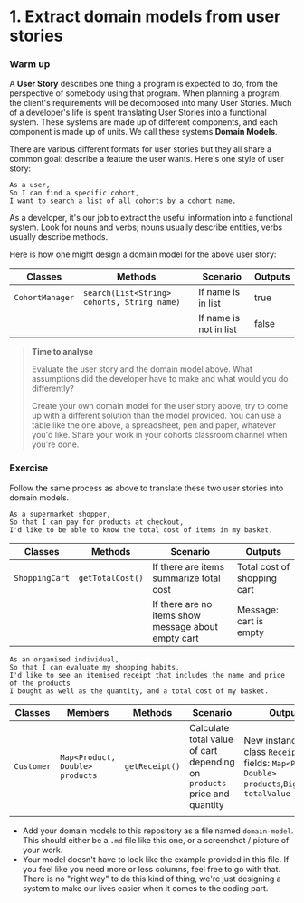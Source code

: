 # 1. Extract domain models from user stories

### Warm up

A **User Story** describes one thing a program is expected to do, from the perspective of somebody using that program.
When planning a program, the client's requirements will be decomposed into many User Stories. Much of a developer's life
is spent translating User Stories into a functional system. These systems are made up of different components, and each
component is made up of units. We call these systems **Domain Models**.

There are various different formats for user stories but they all share a common goal: describe a feature the user
wants. Here's one style of user story:

```
As a user,
So I can find a specific cohort,
I want to search a list of all cohorts by a cohort name.
```

As a developer, it's our job to extract the useful information into a functional system. Look for nouns and verbs; nouns
usually describe entities, verbs usually describe methods.

Here is how one might design a domain model for the above user story:

| Classes         | Methods                                     | Scenario               | Outputs |
|-----------------|---------------------------------------------|------------------------|---------|
| `CohortManager` | `search(List<String> cohorts, String name)` | If name is in list     | true    |
|                 |                                             | If name is not in list | false   |

> **Time to analyse**
>
> Evaluate the user story and the domain model above. What assumptions did the developer have to make and what would you
> do differently?
>
> Create your own domain model for the user story above, try to come up with a different solution than the model
> provided. You can use a table like the one above, a spreadsheet, pen and paper, whatever you'd like. Share your work
> in
> your cohorts classroom channel when you're done.

### Exercise

Follow the same process as above to translate these two user stories into domain models.

```
As a supermarket shopper,
So that I can pay for products at checkout,
I'd like to be able to know the total cost of items in my basket.
```

| Classes        | Methods          | Scenario                                            | Outputs                     |
|----------------|------------------|-----------------------------------------------------|-----------------------------|
| `ShoppingCart` | `getTotalCost()` | If there are items summarize total cost             | Total cost of shopping cart |
|                |                  | If there are no items show message about empty cart | Message: cart is empty      |

```
As an organised individual,
So that I can evaluate my shopping habits,
I'd like to see an itemised receipt that includes the name and price of the products
I bought as well as the quantity, and a total cost of my basket.
```

| Classes    | Members                         | Methods        | Scenario                                                                 | Outputs                                                                                              |
|------------|---------------------------------|----------------|--------------------------------------------------------------------------|------------------------------------------------------------------------------------------------------|
| `Customer` | `Map<Product, Double> products` | `getReceipt()` | Calculate total value of cart depending on `products` price and quantity | New instance of class `Receipt` with fields: `Map<Product, Double> products`,`BigDecimal totalValue` |
|            |                                 |                |                                                                          |                                                                                                      |

- Add your domain models to this repository as a file named `domain-model`. This should either be a `.md` file like this
  one, or a screenshot / picture of your work.
- Your model doesn't have to look like the example provided in this file. If you feel like you need more or less
  columns, feel free to go with that. There is no "right way" to do this kind of thing, we're just designing a system to
  make our lives easier when it comes to the coding part.
